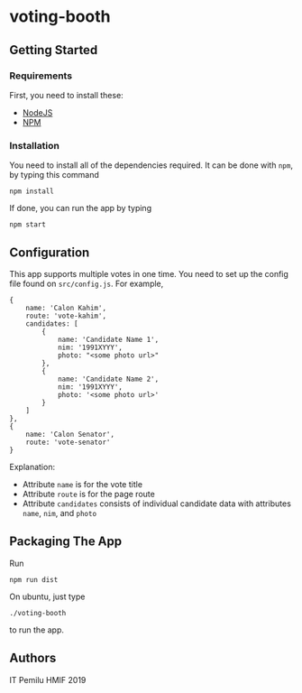 # voting-booth

## Getting Started

### Requirements
First, you need to install these:
- [NodeJS](https://nodejs.org/en/)
- [NPM](https://www.npmjs.com/)

### Installation
You need to install all of the dependencies required. It can be done with `npm`, by typing this command
```
npm install
```
If done, you can run the app by typing
```
npm start
```

## Configuration
This app supports multiple votes in one time. You need to set up the config file found on `src/config.js`. For example,
```
{
    name: 'Calon Kahim',
    route: 'vote-kahim',
    candidates: [
        {
            name: 'Candidate Name 1',
            nim: '1991XYYY',
            photo: "<some photo url>"
        },
        {
            name: 'Candidate Name 2',
            nim: '1991XYYY',
            photo: '<some photo url>'
        }
    ]
},
{
    name: 'Calon Senator',
    route: 'vote-senator'
}
```
Explanation:
- Attribute `name` is for the vote title
- Attribute `route` is for the page route
- Attribute `candidates` consists of individual candidate data with attributes `name`, `nim`, and `photo`

## Packaging The App
Run
```
npm run dist
```
On ubuntu, just type
```
./voting-booth
```
to run the app.

## Authors
IT Pemilu HMIF 2019